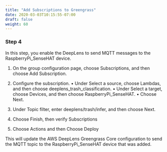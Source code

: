 ```yaml
---
title: "Add Subscriptions to Greengrass"
date: 2020-03-03T10:15:55-07:00
draft: false
weight: 60
---
```

### Step 4 

In this step, you enable the DeepLens to send MQTT messages to the RaspberryPi_SenseHAT device.

1.	On the group configuration page, choose Subscriptions, and then choose Add Subscription.
2.	Configure the subscription.
•	Under Select a source, choose Lambdas, and then choose deeplens_trash_classification.
•	Under Select a target, choose Devices, and then choose RaspberryPi_SenseHAT.
•	Choose Next.

 


3.	Under Topic filter, enter deeplens/trash/infer, and then choose Next.


 

4.	Choose Finish, then verify Subscriptions



5.	Choose Actions and then Choose Deploy

This will update the AWS DeepLens Greengrass Core configuration to send the MQTT topic to the RaspberryPi_SenseHAT device that was added.
